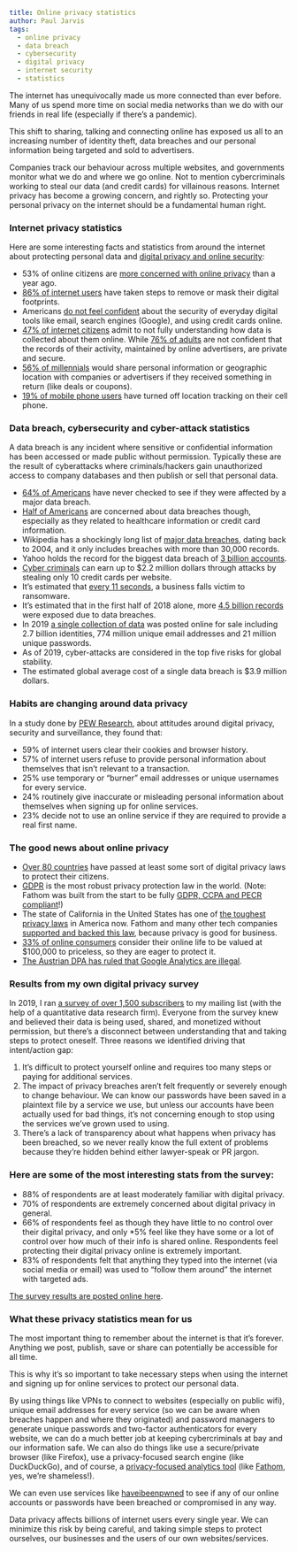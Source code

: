 ```yaml
title: Online privacy statistics
author: Paul Jarvis
tags:
  - online privacy
  - data breach
  - cybersecurity
  - digital privacy
  - internet security
  - statistics
```

The internet has unequivocally made us more connected than ever before. Many of us spend more time on social media networks than we do with our friends in real life (especially if there’s a pandemic).

This shift to sharing, talking and connecting online has exposed us all to an increasing number of identity theft, data breaches and our personal information being targeted and sold to advertisers.

Companies track our behaviour across multiple websites, and governments monitor what we do and where we go online. Not to mention cybercriminals working to steal our data (and credit cards) for villainous reasons. Internet privacy has become a growing concern, and rightly so. Protecting your personal privacy on the internet should be a fundamental human right.

### Internet privacy statistics

Here are some interesting facts and statistics from around the internet about protecting personal data and [digital privacy and online security](https://usefathom.com/blog/digital-privacy-online-security):

*   53% of online citizens are [more concerned with online privacy](https://www.statista.com/statistics/373322/global-opinion-concern-online-privacy/) than a year ago.
*   [86% of internet users](https://www.pewresearch.org/internet/2013/09/05/anonymity-privacy-and-security-online/) have taken steps to remove or mask their digital footprints.
*   Americans [do not feel confident](https://www.pewresearch.org/fact-tank/2016/09/21/the-state-of-privacy-in-america/) about the security of everyday digital tools like email, search engines (Google), and using credit cards online.
*   [47% of internet citizens](https://www.pewresearch.org/fact-tank/2015/12/30/americans-conflicted-about-sharing-personal-information-with-companies/) admit to not fully understanding how data is collected about them online. While [76% of adults](https://www.pewresearch.org/internet/2015/05/20/americans-attitudes-about-privacy-security-and-surveillance/) are not confident that the records of their activity, maintained by online advertisers, are private and secure.
*   [56% of millennials](http://annenberg.usc.edu/News%20and%20Events/News/130422CDF_Millennials.aspx) would share personal information or geographic location with companies or advertisers if they received something in return (like deals or coupons).
*   [19% of mobile phone users](https://www.pewresearch.org/internet/2012/09/05/privacy-and-data-management-on-mobile-devices/) have turned off location tracking on their cell phone.

### Data breach, cybersecurity and cyber-attack statistics

A data breach is any incident where sensitive or confidential information has been accessed or made public without permission. Typically these are the result of cyberattacks where criminals/hackers gain unauthorized access to company databases and then publish or sell that personal data.

*   [64% of Americans](https://www.varonis.com/blog/data-breach-literacy-survey/) have never checked to see if they were affected by a major data breach.
*   [Half of Americans](https://www.unisys.com/unisys-security-index) are concerned about data breaches though, especially as they related to healthcare information or credit card information.
*   Wikipedia has a shockingly long list of [major data breaches](https://en.wikipedia.org/wiki/List_of_data_breaches), dating back to 2004, and it only includes breaches with more than 30,000 records.
*   Yahoo holds the record for the biggest data breach of [3 billion accounts](https://www.statista.com/statistics/290525/cyber-crime-biggest-online-data-breaches-worldwide/).
*   [Cyber criminals](https://www.symantec.com/content/dam/symantec/docs/reports/istr-24-executive-summary-en.pdf) can earn up to $2.2 million dollars through attacks by stealing only 10 credit cards per website.
*   It’s estimated that [every 11 seconds](https://www.herjavecgroup.com/wp-content/uploads/2018/12/CV-HG-2019-Official-Annual-Cybercrime-Report.pdf), a business falls victim to ransomware.
*   It’s estimated that in the first half of 2018 alone, more [4.5 billion records](https://thecitizenng.com/analysis-data-breaches-compromised-4-5bn-records-in-half-year-2018-gemalto/) were exposed due to data breaches.
*   In 2019 [a single collection of data](https://gizmodo.com/mother-of-all-breaches-exposes-773-million-emails-21-m-1831833456) was posted online for sale including 2.7 billion identities, 774 million unique email addresses and 21 million unique passwords.
*   As of 2019, cyber-attacks are considered in the top five risks for global stability.
*   The estimated global average cost of a single data breach is $3.9 million dollars.

### Habits are changing around data privacy

In a study done by [PEW Research](https://www.pewresearch.org/fact-tank/2019/11/15/key-takeaways-on-americans-views-about-privacy-surveillance-and-data-sharing/), about attitudes around digital privacy, security and surveillance, they found that:

*   59% of internet users clear their cookies and browser history.
*   57% of internet users refuse to provide personal information about themselves that isn’t relevant to a transaction.
*   25% use temporary or “burner” email addresses or unique usernames for every service.
*   24% routinely give inaccurate or misleading personal information about themselves when signing up for online services.
*   23% decide not to use an online service if they are required to provide a real first name.

### The good news about online privacy

*   [Over 80 countries](https://www.privacypolicies.com/blog/privacy-law-by-country/) have passed at least some sort of digital privacy laws to protect their citizens.
*   [GDPR](https://gdpr-info.eu/) is the most robust privacy protection law in the world. (Note: Fathom was built from the start to be fully [GDPR, CCPA and PECR compliant](https://usefathom.com/legal/compliance)!)
*   The state of California in the United States has one of [the toughest privacy laws](https://www.cnet.com/news/californias-new-data-privacy-law-the-toughest-in-the-us/) in America now. Fathom and many other tech companies [supported and backed this law](https://spreadprivacy.com/ccpa-privacy-for-all-act/), because privacy is good for business.
*   [33% of online consumers](https://broadbandnow.com/report/26-data-privacy-statistics-2019/#note-4641-8) consider their online life to be valued at $100,000 to priceless, so they are eager to protect it.
*   [The Austrian DPA has ruled that Google Analytics are illegal](https://usefathom.com/blog/illegal-analytics).

### Results from my own digital privacy survey

In 2019, I ran [a survey of over 1,500 subscribers](https://usefathom.com/blog/digital-privacy-survey) to my mailing list (with the help of a quantitative data research firm). Everyone from the survey knew and believed their data is being used, shared, and monetized without permission, but there’s a disconnect between understanding that and taking steps to protect oneself. Three reasons we identified driving that intent/action gap:

1.  It’s difficult to protect yourself online and requires too many steps or paying for additional services.
2.  The impact of privacy breaches aren’t felt frequently or severely enough to change behaviour. We can know our passwords have been saved in a plaintext file by a service we use, but unless our accounts have been actually used for bad things, it’s not concerning enough to stop using the services we’ve grown used to using.
3.  There’s a lack of transparency about what happens when privacy has been breached, so we never really know the full extent of problems because they’re hidden behind either lawyer-speak or PR jargon.

### Here are some of the most interesting stats from the survey:

*   88% of respondents are at least moderately familiar with digital privacy.
*   70% of respondents are extremely concerned about digital privacy in general.
*   66% of respondents feel as though they have little to no control over their digital privacy, and only *5% feel like they have some or a lot of control over how much of their info is shared online. Respondents feel protecting their digital privacy online is extremely important.
*   83% of respondents felt that anything they typed into the internet (via social media or email) was used to “follow them around” the internet with targeted ads.

[The survey results are posted online here](https://usefathom.com/blog/online-privacy-trends).

### What these privacy statistics mean for us

The most important thing to remember about the internet is that it’s forever. Anything we post, publish, save or share can potentially be accessible for all time.

This is why it’s so important to take necessary steps when using the internet and signing up for online services to protect our personal data.

By using things like VPNs to connect to websites (especially on public wifi), unique email addresses for every service (so we can be aware when breaches happen and where they originated) and password managers to generate unique passwords and two-factor authenticators for every website, we can do a much better job at keeping cybercriminals at bay and our information safe. We can also do things like use a secure/private browser (like Firefox), use a privacy-focused search engine (like DuckDuckGo), and of course, a [privacy-focused analytics tool](https://usefathom.com/why-fathom-analytics/privacy-focused-web-analytics) (like [Fathom](https://usefathom.com/pricing), yes, we’re shameless!).

We can even use services like [haveibeenpwned](https://haveibeenpwned.com/) to see if any of our online accounts or passwords have been breached or compromised in any way.

Data privacy affects billions of internet users every single year. We can minimize this risk by being careful, and taking simple steps to protect ourselves, our businesses and the users of our own websites/services.
